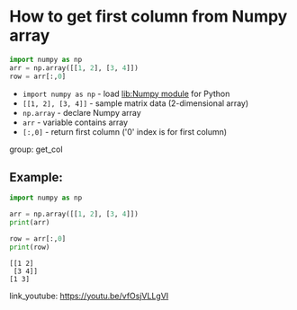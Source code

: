 # How to get first column from Numpy array

```python
import numpy as np
arr = np.array([[1, 2], [3, 4]])
row = arr[:,0]
```

- `import numpy as np` - load [lib:Numpy module](/python-numpy/how-to-install-python-numpy-lib) for Python
- `[[1, 2], [3, 4]]` - sample matrix data (2-dimensional array)
- `np.array` - declare Numpy array
- `arr` - variable contains array
- `[:,0]` - return first column ('0' index is for first column)

group: get_col

## Example: 
```python
import numpy as np

arr = np.array([[1, 2], [3, 4]])
print(arr)

row = arr[:,0]
print(row)
```
```
[[1 2]
 [3 4]]
[1 3]

```

link_youtube: https://youtu.be/vfOsjVLLgVI
